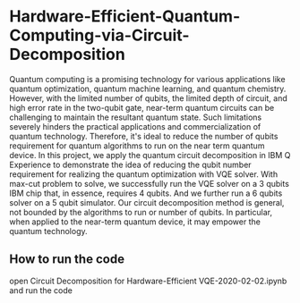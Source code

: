 # Hardware-Efficient-Quantum-Computing-via-Circuit-Decomposition

Quantum computing is a promising technology for various applications like quantum optimization, quantum machine learning, and quantum chemistry. However, with the limited number of qubits, the limited depth of circuit, and high error rate in the two-qubit gate, near-term quantum circuits can be challenging to maintain the resultant quantum state. Such limitations severely hinders the practical applications and commercialization of quantum technology. Therefore, it's ideal to reduce the number of qubits requirement for quantum algorithms to run on the near term quantum device. In this project, we apply the quantum circuit decomposition in IBM Q Experience to demonstrate the idea of reducing the qubit number requirement for realizing the quantum optimization with VQE solver. With max-cut problem to solve, we successfully run the VQE solver on a 3 qubits IBM chip that, in essence, requires 4 qubits. And we further run a 6 qubits solver on a 5 qubit simulator. Our circuit decomposition method is general, not bounded by the algorithms to run or number of qubits. In particular, when applied to the near-term quantum device, it may empower the quantum technology.

## How to run the code
open Circuit Decomposition for Hardware-Efficient VQE-2020-02-02.ipynb and run the code
